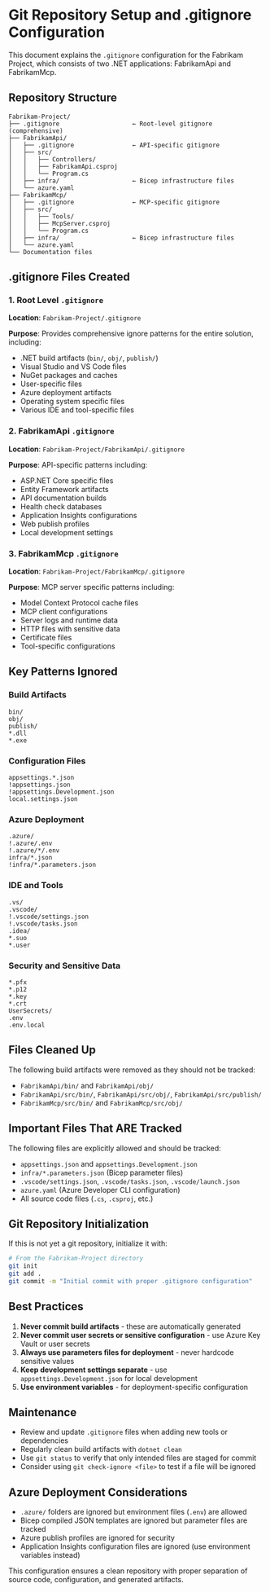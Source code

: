 # Git Repository Setup and .gitignore Configuration

This document explains the `.gitignore` configuration for the Fabrikam Project, which consists of two .NET applications: FabrikamApi and FabrikamMcp.

## Repository Structure

```
Fabrikam-Project/
├── .gitignore                    ← Root-level gitignore (comprehensive)
├── FabrikamApi/
│   ├── .gitignore                ← API-specific gitignore
│   ├── src/
│   │   ├── Controllers/
│   │   ├── FabrikamApi.csproj
│   │   └── Program.cs
│   ├── infra/                    ← Bicep infrastructure files
│   └── azure.yaml
├── FabrikamMcp/
│   ├── .gitignore                ← MCP-specific gitignore
│   ├── src/
│   │   ├── Tools/
│   │   ├── McpServer.csproj
│   │   └── Program.cs
│   ├── infra/                    ← Bicep infrastructure files
│   └── azure.yaml
└── Documentation files
```

## .gitignore Files Created

### 1. Root Level `.gitignore`
**Location**: `Fabrikam-Project/.gitignore`

**Purpose**: Provides comprehensive ignore patterns for the entire solution, including:
- .NET build artifacts (`bin/`, `obj/`, `publish/`)
- Visual Studio and VS Code files
- NuGet packages and caches
- User-specific files
- Azure deployment artifacts
- Operating system specific files
- Various IDE and tool-specific files

### 2. FabrikamApi `.gitignore`
**Location**: `Fabrikam-Project/FabrikamApi/.gitignore`

**Purpose**: API-specific patterns including:
- ASP.NET Core specific files
- Entity Framework artifacts
- API documentation builds
- Health check databases
- Application Insights configurations
- Web publish profiles
- Local development settings

### 3. FabrikamMcp `.gitignore`
**Location**: `Fabrikam-Project/FabrikamMcp/.gitignore`

**Purpose**: MCP server specific patterns including:
- Model Context Protocol cache files
- MCP client configurations
- Server logs and runtime data
- HTTP files with sensitive data
- Certificate files
- Tool-specific configurations

## Key Patterns Ignored

### Build Artifacts
```
bin/
obj/
publish/
*.dll
*.exe
```

### Configuration Files
```
appsettings.*.json
!appsettings.json
!appsettings.Development.json
local.settings.json
```

### Azure Deployment
```
.azure/
!.azure/.env
!.azure/*/.env
infra/*.json
!infra/*.parameters.json
```

### IDE and Tools
```
.vs/
.vscode/
!.vscode/settings.json
!.vscode/tasks.json
.idea/
*.suo
*.user
```

### Security and Sensitive Data
```
*.pfx
*.p12
*.key
*.crt
UserSecrets/
.env
.env.local
```

## Files Cleaned Up

The following build artifacts were removed as they should not be tracked:
- `FabrikamApi/bin/` and `FabrikamApi/obj/`
- `FabrikamApi/src/bin/`, `FabrikamApi/src/obj/`, `FabrikamApi/src/publish/`
- `FabrikamMcp/src/bin/` and `FabrikamMcp/src/obj/`

## Important Files That ARE Tracked

The following files are explicitly allowed and should be tracked:
- `appsettings.json` and `appsettings.Development.json`
- `infra/*.parameters.json` (Bicep parameter files)
- `.vscode/settings.json`, `.vscode/tasks.json`, `.vscode/launch.json`
- `azure.yaml` (Azure Developer CLI configuration)
- All source code files (`.cs`, `.csproj`, etc.)

## Git Repository Initialization

If this is not yet a git repository, initialize it with:

```bash
# From the Fabrikam-Project directory
git init
git add .
git commit -m "Initial commit with proper .gitignore configuration"
```

## Best Practices

1. **Never commit build artifacts** - these are automatically generated
2. **Never commit user secrets or sensitive configuration** - use Azure Key Vault or user secrets
3. **Always use parameters files for deployment** - never hardcode sensitive values
4. **Keep development settings separate** - use `appsettings.Development.json` for local development
5. **Use environment variables** - for deployment-specific configuration

## Maintenance

- Review and update `.gitignore` files when adding new tools or dependencies
- Regularly clean build artifacts with `dotnet clean`
- Use `git status` to verify that only intended files are staged for commit
- Consider using `git check-ignore <file>` to test if a file will be ignored

## Azure Deployment Considerations

- `.azure/` folders are ignored but environment files (`.env`) are allowed
- Bicep compiled JSON templates are ignored but parameter files are tracked
- Azure publish profiles are ignored for security
- Application Insights configuration files are ignored (use environment variables instead)

This configuration ensures a clean repository with proper separation of source code, configuration, and generated artifacts.
